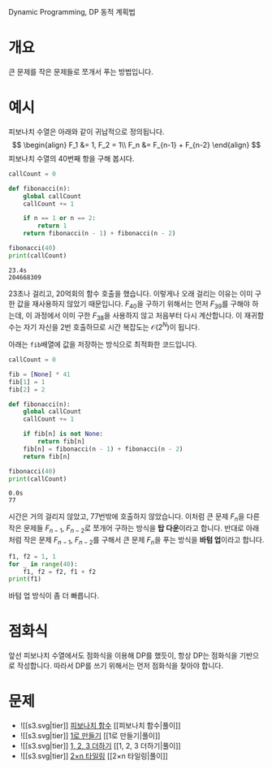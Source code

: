 Dynamic Programming, DP
동적 계획법
# 개요
큰 문제를 작은 문제들로 쪼개서 푸는 방법입니다.
# 예시
피보나치 수열은 아래와 같이 귀납적으로 정의됩니다.
$$
\begin{align}
F_1 &= 1, F_2 = 1\\
F_n &= F_{n-1} + F_{n-2}
\end{align}
$$
피보나치 수열의 $40$번째 항을 구해 봅시다.
```python
callCount = 0

def fibonacci(n):
    global callCount
    callCount += 1

    if n == 1 or n == 2:
        return 1
    return fibonacci(n - 1) + fibonacci(n - 2)

fibonacci(40)
print(callCount)
```
```
23.4s
204668309
```
23초나 걸리고, 20억회의 함수 호출을 했습니다. 이렇게나 오래 걸리는 이유는 이미 구한 값을 재사용하지 않았기 때문입니다. $F_{40}$을 구하기 위해서는 먼저 $F_{39}$를 구해야 하는데, 이 과정에서 이미 구한 $F_{38}$을 사용하지 않고 처음부터 다시 계산합니다. 이 재귀함수는 자기 자신을 $2$번 호출하므로 시간 복잡도는 $\mathcal{O}(2^N)$이 됩니다.

아래는 `fib`배열에 값을 저장하는 방식으로 최적화한 코드입니다.
```python
callCount = 0

fib = [None] * 41
fib[1] = 1
fib[2] = 2

def fibonacci(n):
    global callCount
    callCount += 1

    if fib[n] is not None:
        return fib[n]
    fib[n] = fibonacci(n - 1) + fibonacci(n - 2)
    return fib[n]

fibonacci(40)
print(callCount)
```
```
0.0s
77
```
시간은 거의 걸리지 않았고, 77번밖에 호출하지 않았습니다. 이처럼 큰 문제 $F_n$을 다른 작은 문제들 $F_{n-1}$, $F_{n-2}$로 쪼개어 구하는 방식을 **탑 다운**이라고 합니다. 반대로 아래처럼 작은 문제 $F_{n-1}$, $F_{n-2}$를 구해서 큰 문제 $F_n$을 푸는 방식을 **바텀 업**이라고 합니다.
```python
f1, f2 = 1, 1
for _ in range(40):
    f1, f2 = f2, f1 + f2
print(f1)
```
바텀 업 방식이 좀 더 빠릅니다.
# 점화식
앞선 피보나치 수열에서도 점화식을 이용해 DP를 했듯이, 항상 DP는 점화식을 기반으로 작성합니다. 따라서 DP를 쓰기 위해서는 먼저 점화식을 찾아야 합니다.
# 문제
- ![[s3.svg|tier]] [피보나치 함수](https://www.acmicpc.net/problem/1003) [[피보나치 함수|풀이]]
- ![[s3.svg|tier]] [1로 만들기](https://www.acmicpc.net/problem/1463) [[1로 만들기|풀이]]
- ![[s3.svg|tier]] [1, 2, 3 더하기](https://www.acmicpc.net/problem/9095) [[1, 2, 3 더하기|풀이]]
- ![[s3.svg|tier]] [2×n 타일링](https://www.acmicpc.net/problem/11726) [[2×n 타일링|풀이]]